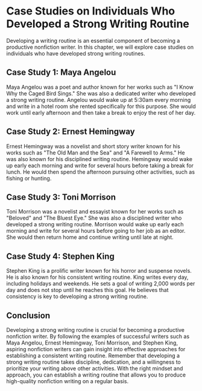 Case Studies on Individuals Who Developed a Strong Writing Routine
===========================================================================================================

Developing a writing routine is an essential component of becoming a productive nonfiction writer. In this chapter, we will explore case studies on individuals who have developed strong writing routines.

Case Study 1: Maya Angelou
--------------------------

Maya Angelou was a poet and author known for her works such as "I Know Why the Caged Bird Sings." She was also a dedicated writer who developed a strong writing routine. Angelou would wake up at 5:30am every morning and write in a hotel room she rented specifically for this purpose. She would work until early afternoon and then take a break to enjoy the rest of her day.

Case Study 2: Ernest Hemingway
------------------------------

Ernest Hemingway was a novelist and short story writer known for his works such as "The Old Man and the Sea" and "A Farewell to Arms." He was also known for his disciplined writing routine. Hemingway would wake up early each morning and write for several hours before taking a break for lunch. He would then spend the afternoon pursuing other activities, such as fishing or hunting.

Case Study 3: Toni Morrison
---------------------------

Toni Morrison was a novelist and essayist known for her works such as "Beloved" and "The Bluest Eye." She was also a disciplined writer who developed a strong writing routine. Morrison would wake up early each morning and write for several hours before going to her job as an editor. She would then return home and continue writing until late at night.

Case Study 4: Stephen King
--------------------------

Stephen King is a prolific writer known for his horror and suspense novels. He is also known for his consistent writing routine. King writes every day, including holidays and weekends. He sets a goal of writing 2,000 words per day and does not stop until he reaches this goal. He believes that consistency is key to developing a strong writing routine.

Conclusion
----------

Developing a strong writing routine is crucial for becoming a productive nonfiction writer. By following the examples of successful writers such as Maya Angelou, Ernest Hemingway, Toni Morrison, and Stephen King, aspiring nonfiction writers can gain insight into effective approaches for establishing a consistent writing routine. Remember that developing a strong writing routine takes discipline, dedication, and a willingness to prioritize your writing above other activities. With the right mindset and approach, you can establish a writing routine that allows you to produce high-quality nonfiction writing on a regular basis.
